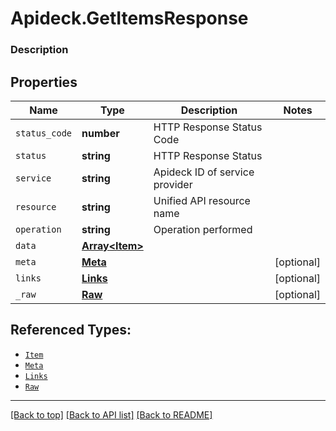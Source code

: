 # Apideck.GetItemsResponse

### Description

## Properties
Name | Type | Description | Notes
------------ | ------------- | ------------- | -------------
`status_code` | **number** | HTTP Response Status Code | 
`status` | **string** | HTTP Response Status | 
`service` | **string** | Apideck ID of service provider | 
`resource` | **string** | Unified API resource name | 
`operation` | **string** | Operation performed | 
`data` | [**Array&lt;Item&gt;**](Item.md) |  | 
`meta` | [**Meta**](Meta.md) |  | [optional] 
`links` | [**Links**](Links.md) |  | [optional] 
`_raw` | [**Raw**](Raw.md) |  | [optional] 





## Referenced Types:





* [`Item`](Item.md)
* [`Meta`](Meta.md)
* [`Links`](Links.md)
* [`Raw`](Raw.md)

---

[[Back to top]](#) [[Back to API list]](../../../../README.md#documentation-for-api-endpoints) [[Back to README]](../../../../README.md)


